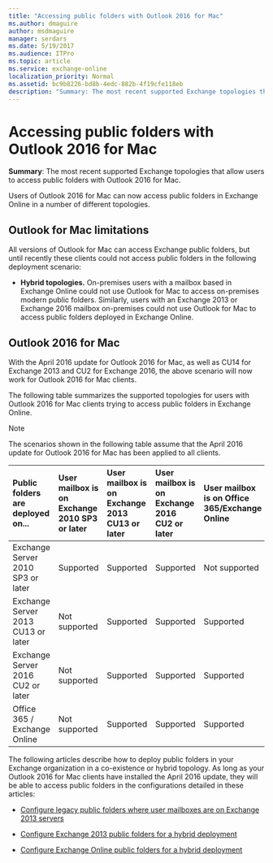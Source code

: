 ```yaml
---
title: "Accessing public folders with Outlook 2016 for Mac"
ms.author: dmaguire
author: msdmaguire
manager: serdars
ms.date: 5/19/2017
ms.audience: ITPro
ms.topic: article
ms.service: exchange-online
localization_priority: Normal
ms.assetid: bc9b8226-bd8b-4edc-882b-4f19cfe118eb
description: "Summary: The most recent supported Exchange topologies that allow users to access public folders with Outlook 2016 for Mac."
---
```


# Accessing public folders with Outlook 2016 for Mac

 **Summary**: The most recent supported Exchange topologies that allow users to access public folders with Outlook 2016 for Mac.
  
Users of Outlook 2016 for Mac can now access public folders in Exchange Online in a number of different topologies. 
  
## Outlook for Mac limitations

All versions of Outlook for Mac can access Exchange public folders, but until recently these clients could not access public folders in the following deployment scenario:
    
- **Hybrid topologies.** On-premises users with a mailbox based in Exchange Online could not use Outlook for Mac to access on-premises modern public folders. Similarly, users with an Exchange 2013 or Exchange 2016 mailbox on-premises could not use Outlook for Mac to access public folders deployed in Exchange Online. 
    
## Outlook 2016 for Mac

With the April 2016 update for Outlook 2016 for Mac, as well as CU14 for Exchange 2013 and CU2 for Exchange 2016, the above scenario will now work for Outlook 2016 for Mac clients.
  
The following table summarizes the supported topologies for users with Outlook 2016 for Mac clients trying to access public folders in Exchange Online.
  
> [!NOTE]
> The scenarios shown in the following table assume that the April 2016 update for Outlook 2016 for Mac has been applied to all clients. 
  
|**Public folders are deployed on...**|**User mailbox is on Exchange 2010 SP3 or later**|**User mailbox is on Exchange 2013 CU13 or later**|**User mailbox is on Exchange 2016 CU2 or later**|**User mailbox is on Office 365/Exchange Online**|
|:-----|:-----|:-----|:-----|:-----|
|Exchange Server 2010 SP3 or later  <br/> |Supported  <br/> |Supported  <br/> |Supported  <br/> |Not supported  <br/> |
|Exchange Server 2013 CU13 or later  <br/> |Not supported  <br/> |Supported  <br/> |Supported  <br/> |Supported  <br/> |
|Exchange Server 2016 CU2 or later  <br/> |Not supported  <br/> |Supported  <br/> |Supported  <br/> |Supported  <br/> |
|Office 365 / Exchange Online  <br/> |Not supported  <br/> |Supported  <br/> |Supported  <br/> |Supported  <br/> |
   
The following articles describe how to deploy public folders in your Exchange organization in a co-existence or hybrid topology. As long as your Outlook 2016 for Mac clients have installed the April 2016 update, they will be able to access public folders in the configurations detailed in these articles:
  
- [Configure legacy public folders where user mailboxes are on Exchange 2013 servers](https://technet.microsoft.com/library/1d5ca19e-696e-4054-a634-15dd34d952b7.aspx)
    
- [Configure Exchange 2013 public folders for a hybrid deployment](set-up-modern-hybrid-public-folders.md)
    
- [Configure Exchange Online public folders for a hybrid deployment](set-up-exo-hybrid-public-folders.md)
    

